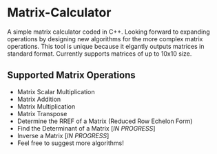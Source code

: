 # Matrix-Calculator

A simple matrix calculator coded in C++. Looking forward to expanding operations by designing new algorithms for the more complex matrix operations. This tool is unique because it elgantly outputs matrices in standard format. Currently supports matrices of up to 10x10 size.

## Supported Matrix Operations

+ Matrix Scalar Multiplication
+ Matrix Addition
+ Matrix Multiplication
+ Matrix Transpose
+ Determine the RREF of a Matrix (Reduced Row Echelon Form)
+ Find the Determinant of a Matrix [*IN PROGRESS*]
+ Inverse a Matrix [*IN PROGRESS*]
+ Feel free to suggest more algorithms!
